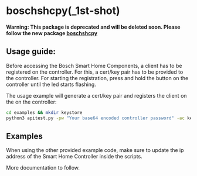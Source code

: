 # boschshcpy(_1st-shot)
**Warning: This package is deprecated and will be deleted soon. Please follow the new package [boschshcpy](https://github.com/tschamm/boschshcpy)**

## Usage guide:
Before accessing the Bosch Smart Home Components, a client has to be registered on the controller. For this, a cert/key pair has to be provided to the controller. For starting the registration, press and hold the button on the controller until the led starts flashing.

The usage example will generate a cert/key pair and registers the client on the on the controller:
```bash
cd examples && mkdir keystore
python3 apitest.py -pw "Your base64 encoded controller password" -ac keystore/test-cert.pem -ak keystore/test-key.pem -n "Your Application" -ip "IP of the controller"
```

## Examples
When using the other provided example code, make sure to update the ip address of the Smart Home Controller inside the scripts.

More documentation to follow.
